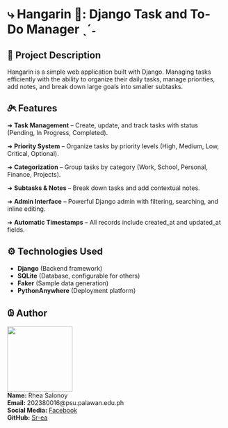 # ⤷ Hangarin 🎀: Django Task and To-Do Manager ˎˊ˗

## 📓 Project Description

Hangarin is a simple web application built with Django. Managing tasks efficiently with the ability to organize their daily tasks, manage priorities, add notes, and break down large goals into smaller subtasks. 

## 𝜗ৎ Features  
➜ **Task Management** – Create, update, and track tasks with status (Pending, In Progress, Completed).  

➜ **Priority System** – Organize tasks by priority levels (High, Medium, Low, Critical, Optional).  

➜ **Categorization** – Group tasks by category (Work, School, Personal, Finance, Projects). 

➜ **Subtasks & Notes** – Break down tasks and add contextual notes. 

➜ **Admin Interface** – Powerful Django admin with filtering, searching, and inline editing.  

➜ **Automatic Timestamps**  – All records include created_at and updated_at fields.  

## ⚙︎ Technologies Used  

- **Django** (Backend framework)  
- **SQLite** (Database, configurable for others)  
- **Faker** (Sample data generation)  
- **PythonAnywhere** (Deployment platform)  

## 𐐘 Author 

 <img src="https://github.com/Sr-ea.png" width="150">
    <div style="text-align: left;">
        <strong>Name:</strong> Rhea Salonoy<br>
        <strong>Email:</strong> 202380016@psu.palawan.edu.ph<br>
        <strong>Social Media:</strong> <a href="https://www.facebook.com/R04.ji">Facebook</a><br>
        <strong>GitHub:</strong> <a href="https://github.com/Sr-ea">Sr-ea</a>
    </div>

